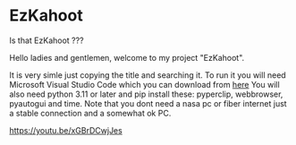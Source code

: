 # EzKahoot
Is that EzKahoot ??? 

Hello ladies and gentlemen, welcome to my project "EzKahoot".

It is very simle just copying the title and searching it.
To run it you will need Microsoft Visual Studio Code which you can download from [here](https://code.visualstudio.com/)
You will also need python 3.11 or later and pip install these: pyperclip, webbrowser, pyautogui and time.
Note that you dont need a nasa pc or fiber internet just a stable connection and a somewhat ok PC.

https://youtu.be/xGBrDCwjJes
